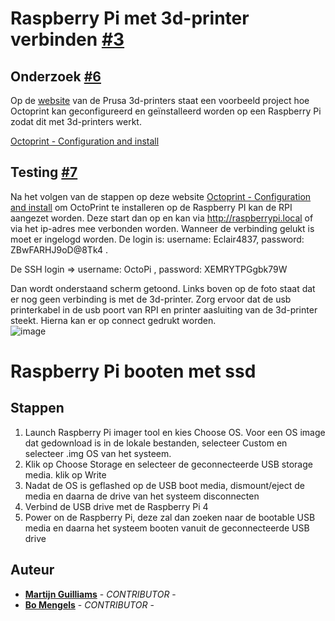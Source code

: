 # Raspberry Pi met 3d-printer verbinden [#3](https://github.com/12003586/PEM-3D-printer/issues/3)

## Onderzoek [#6](https://github.com/12003586/PEM-3D-printer/issues/6)
Op de [website](https://www.prusa3d.com/#_ga=2.234599902.1193074351.1663597125-2091642634.1663597125) van de Prusa 3d-printers staat een voorbeeld project hoe Octoprint kan geconfigureerd en geïnstalleerd worden op een Raspberry Pi zodat dit met 3d-printers werkt. 

[Octoprint - Configuration and install](https://help.prusa3d.com/article/octoprint-configuration-and-install_2182)

## Testing [#7](https://github.com/12003586/PEM-3D-printer/issues/7)
Na het volgen van de stappen op deze website [Octoprint - Configuration and install](https://help.prusa3d.com/article/octoprint-configuration-and-install_2182) om OctoPrint te installeren op de Raspberry PI kan de RPI aangezet worden. Deze start dan op en kan via http://raspberrypi.local of via het ip-adres mee verbonden worden. Wanneer de verbinding gelukt is moet er ingelogd worden. De login is: username: Eclair4837, password: ZBwFARHJ9oD@8Tk4 .

De SSH login => username: OctoPi , password: XEMRYTPGgbk79W

Dan wordt onderstaand scherm getoond. Links boven op de foto staat dat er nog geen verbinding is met de 3d-printer. Zorg ervoor dat de usb printerkabel in de usb poort van RPI en printer aasluiting van de 3d-printer steekt. Hierna kan er op connect gedrukt worden. </Br>
![image](https://user-images.githubusercontent.com/56915229/192243268-a17fac71-4925-4771-aa13-894883801602.png)
</Br>


# Raspberry Pi booten met ssd

## Stappen

1. Launch Raspberry Pi imager tool en kies Choose OS. Voor een OS image dat gedownload is in de lokale bestanden, selecteer Custom en selecteer .img OS van het systeem.
2. Klik op Choose Storage en selecteer de geconnecteerde USB storage media. klik op Write
3. Nadat de OS is geflashed op de USB boot media, dismount/eject de media en daarna de drive van het systeem disconnecten
4. Verbind de USB drive met de Raspberry Pi 4
5. Power on de Raspberry Pi, deze zal dan zoeken naar de bootable USB media en daarna het systeem booten vanuit de geconnecteerde USB drive 

## Auteur
- **[Martijn Guilliams](https://github.com/MartijnGuilliamsPXL)** - _CONTRIBUTOR_ - 
- **[Bo Mengels](https://github.com/12003586)** - _CONTRIBUTOR_ - 
